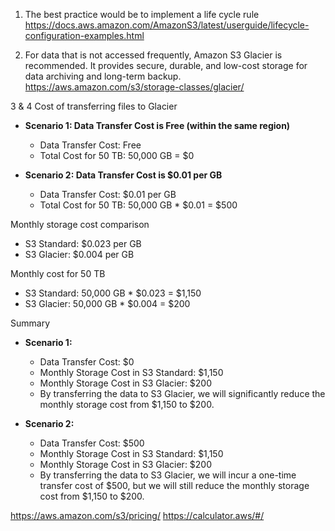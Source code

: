1. The best practice would be to implement a life cycle rule
https://docs.aws.amazon.com/AmazonS3/latest/userguide/lifecycle-configuration-examples.html

2. For data that is not accessed frequently, Amazon S3 Glacier is recommended. It provides secure, durable, and low-cost storage for data archiving and long-term backup.
https://aws.amazon.com/s3/storage-classes/glacier/

3 & 4
Cost of transferring files to Glacier
- **Scenario 1: Data Transfer Cost is Free (within the same region)**
  - Data Transfer Cost: Free
  - Total Cost for 50 TB: 50,000 GB = $0

- **Scenario 2: Data Transfer Cost is $0.01 per GB**
  - Data Transfer Cost: $0.01 per GB
  - Total Cost for 50 TB: 50,000 GB * $0.01 = $500

Monthly storage cost comparison
- S3 Standard: $0.023 per GB
- S3 Glacier: $0.004 per GB

Monthly cost for 50 TB
- S3 Standard: 50,000 GB * $0.023 = $1,150
- S3 Glacier: 50,000 GB * $0.004 = $200

Summary
- **Scenario 1:**
  - Data Transfer Cost: $0
  - Monthly Storage Cost in S3 Standard: $1,150
  - Monthly Storage Cost in S3 Glacier: $200
  - By transferring the data to S3 Glacier, we will significantly reduce the monthly storage cost from $1,150 to $200.

- **Scenario 2:**
  - Data Transfer Cost: $500
  - Monthly Storage Cost in S3 Standard: $1,150
  - Monthly Storage Cost in S3 Glacier: $200
  - By transferring the data to S3 Glacier, we will incur a one-time transfer cost of $500, but we  will still reduce the monthly storage cost from $1,150 to $200.

https://aws.amazon.com/s3/pricing/
https://calculator.aws/#/